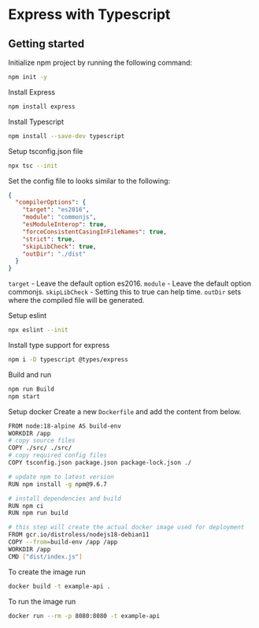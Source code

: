 # Express with Typescript

## Getting started
Initialize npm project by running the following command:
```bash
npm init -y
```

Install Express
```bash
npm install express
```

Install Typescript 

```bash
npm install --save-dev typescript
```

Setup tsconfig.json file
```bash
npx tsc --init
```

Set the config file to looks similar to the following:
```json
{
  "compilerOptions": {
    "target": "es2016",
    "module": "commonjs",
    "esModuleInterop": true,
    "forceConsistentCasingInFileNames": true,
    "strict": true,
    "skipLibCheck": true,
    "outDir": "./dist"
  }
}
```

`target` - Leave the default option es2016.
`module` - Leave the default option commonjs.
`skipLibCheck` - Setting this to true can help time.
`outDir` sets where the compiled file will be generated.


Setup eslint
```bash
npx eslint --init
```

Install type support for express
```bash
npm i -D typescript @types/express
```

Build and run
```bash
npm run Build
npm start
```

Setup docker
Create a new `Dockerfile` and add the content from below.
```bash
FROM node:18-alpine AS build-env
WORKDIR /app
# copy source files
COPY ./src/ ./src/
# copy required config files
COPY tsconfig.json package.json package-lock.json ./

# update npm to latest version
RUN npm install -g npm@9.6.7

# install dependencies and build
RUN npm ci
RUN npm run build

# this step will create the actual docker image used for deployment
FROM gcr.io/distroless/nodejs18-debian11
COPY --from=build-env /app /app
WORKDIR /app
CMD ["dist/index.js"]
```
To create the image run
```bash
docker build -t example-api .
```

To run the image run
```bash
docker run --rm -p 8080:8080 -t example-api
```
